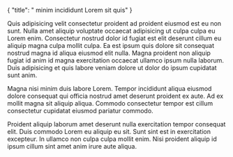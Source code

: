 {
  "title": " minim incididunt Lorem sit quis"
}

Quis adipisicing velit consectetur proident ad proident eiusmod est eu non sunt. Nulla amet aliquip voluptate occaecat adipisicing ut culpa culpa eu Lorem enim. Consectetur nostrud dolor id fugiat est elit deserunt cillum eu aliquip magna culpa mollit culpa. Ea est ipsum quis dolore sit consequat nostrud magna id aliqua eiusmod elit nulla. Magna proident non aliquip fugiat id anim id magna exercitation occaecat ullamco ipsum nulla laborum. Duis adipisicing et quis labore veniam dolore ut dolor do ipsum cupidatat sunt anim.

Magna nisi minim duis labore Lorem. Tempor incididunt aliqua eiusmod dolore consequat qui officia nostrud amet deserunt proident ex aute. Ad ex mollit magna sit aliquip aliqua. Commodo consectetur tempor est cillum consectetur cupidatat eiusmod pariatur commodo.

Proident aliquip laborum amet deserunt nulla exercitation tempor consequat elit. Duis commodo Lorem eu aliquip eu sit. Sunt sint est in exercitation excepteur. In ullamco non culpa culpa mollit enim. Nisi proident aliquip id ipsum cillum sint amet anim irure aute aliqua.
